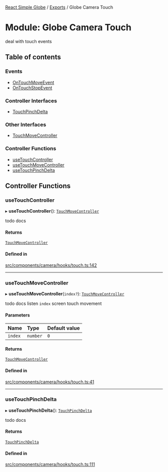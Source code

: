 [React Simple Globe](../README.md) / [Exports](../modules.md) / Globe Camera Touch

# Module: Globe Camera Touch

deal with touch events

## Table of contents

### Events

- [OnTouchMoveEvent](../interfaces/Globe_Camera_Touch.OnTouchMoveEvent.md)
- [OnTouchStopEvent](../interfaces/Globe_Camera_Touch.OnTouchStopEvent.md)

### Controller Interfaces

- [TouchPinchDelta](../interfaces/Globe_Camera_Touch.TouchPinchDelta.md)

### Other Interfaces

- [TouchMoveController](../interfaces/Globe_Camera_Touch.TouchMoveController.md)

### Controller Functions

- [useTouchController](Globe_Camera_Touch.md#usetouchcontroller)
- [useTouchMoveController](Globe_Camera_Touch.md#usetouchmovecontroller)
- [useTouchPinchDelta](Globe_Camera_Touch.md#usetouchpinchdelta)

## Controller Functions

### useTouchController

▸ **useTouchController**(): [`TouchMoveController`](../interfaces/Globe_Camera_Touch.TouchMoveController.md)

todo docs

#### Returns

[`TouchMoveController`](../interfaces/Globe_Camera_Touch.TouchMoveController.md)

#### Defined in

[src/components/camera/hooks/touch.ts:142](https://github.com/Gaushao/d3-react-globe/blob/4f7a1a2/src/components/camera/hooks/touch.ts#L142)

___

### useTouchMoveController

▸ **useTouchMoveController**(`index?`): [`TouchMoveController`](../interfaces/Globe_Camera_Touch.TouchMoveController.md)

todo docs
listen `index` screen touch movement

#### Parameters

| Name | Type | Default value |
| :------ | :------ | :------ |
| `index` | `number` | `0` |

#### Returns

[`TouchMoveController`](../interfaces/Globe_Camera_Touch.TouchMoveController.md)

#### Defined in

[src/components/camera/hooks/touch.ts:41](https://github.com/Gaushao/d3-react-globe/blob/4f7a1a2/src/components/camera/hooks/touch.ts#L41)

___

### useTouchPinchDelta

▸ **useTouchPinchDelta**(): [`TouchPinchDelta`](../interfaces/Globe_Camera_Touch.TouchPinchDelta.md)

todo docs

#### Returns

[`TouchPinchDelta`](../interfaces/Globe_Camera_Touch.TouchPinchDelta.md)

#### Defined in

[src/components/camera/hooks/touch.ts:111](https://github.com/Gaushao/d3-react-globe/blob/4f7a1a2/src/components/camera/hooks/touch.ts#L111)
